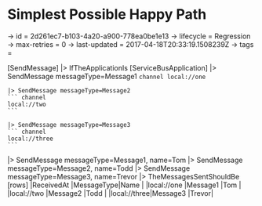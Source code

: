 # Simplest Possible Happy Path

-> id = 2d261ec7-b103-4a20-a900-778ea0be1e13
-> lifecycle = Regression
-> max-retries = 0
-> last-updated = 2017-04-18T20:33:19.1508239Z
-> tags =

[SendMessage]
|> IfTheApplicationIs
    [ServiceBusApplication]
    |> SendMessage messageType=Message1
    ``` channel
    local://one
    ```

    |> SendMessage messageType=Message2
    ``` channel
    local://two
    ```

    |> SendMessage messageType=Message3
    ``` channel
    local://three
    ```


|> SendMessage messageType=Message1, name=Tom
|> SendMessage messageType=Message2, name=Todd
|> SendMessage messageType=Message3, name=Trevor
|> TheMessagesSentShouldBe
    [rows]
    |ReceivedAt                   |MessageType|Name  |
    |local://one  |Message1   |Tom   |
    |local://two  |Message2   |Todd  |
    |local://three|Message3   |Trevor|

~~~
